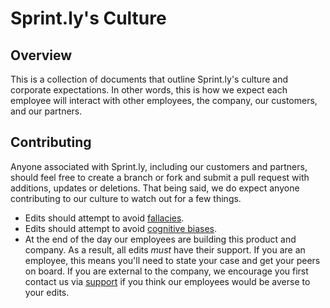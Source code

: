 # Sprint.ly's Culture

## Overview

This is a collection of documents that outline Sprint.ly's culture and corporate expectations. In other words, this is how we expect each employee will interact with other employees, the company, our customers, and our partners.

## Contributing

Anyone associated with Sprint.ly, including our customers and partners, should feel free to create a branch or fork and submit a pull request with additions, updates or deletions. That being said, we do expect anyone contributing to our culture to watch out for a few things.

 * Edits should attempt to avoid [fallacies](http://en.wikipedia.org/wiki/List_of_fallacies).
 * Edits should attempt to avoid [cognitive biases](http://en.wikipedia.org/wiki/List_of_cognitive_biases).
 * At the end of the day our employees are building this product and company. As a result, all edits *must* have their support. If you are an employee, this means you'll need to state your case and get your peers on board. If you are external to the company, we encourage you first contact us via [support](https://sprint.ly/docs) if you think our employees would be averse to your edits.
